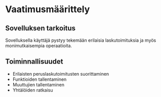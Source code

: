 # Vaatimusmäärittely

## Sovelluksen tarkoitus

Sovelluksella käyttäjä pystyy tekemään erilaisia laskutoimituksia ja myös monimutkaisempia operaatioita.

## Toiminnallisuudet

- Erilaisten peruslaskutoimitusten suorittaminen
- Funktioiden tallentaminen
- Muuttujien tallentaminen
- Yhtälöiden ratkaisu
